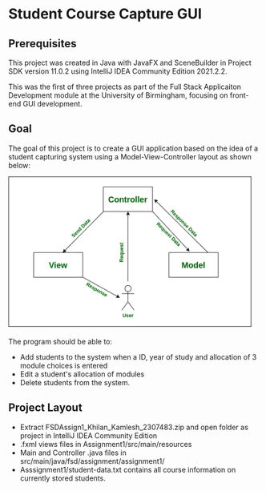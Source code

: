 # Student Course Capture GUI
## Prerequisites ##
This project was created in Java with JavaFX and SceneBuilder in Project SDK version 11.0.2 using IntelliJ IDEA Community Edition 2021.2.2.

This was the first of three projects as part of the Full Stack Applicaiton Development module at the University of Birmingham, focusing on front-end GUI development.

## Goal ##
The goal of this project is to create a GUI application based on the idea of a student capturing system using a Model-View-Controller layout as shown below:

![Model-View-Controller](https://github.com/khilankamlesh/Student-Course-Capture-GUI/blob/535e2e602f04ced934a0b02d9b1acffc3f2d8cfb/model-view-controller.png?raw=true)

The program should be able to:
* Add students to the system when a ID, year of study and allocation of 3 module choices is entered
* Edit a student's allocation of modules
* Delete students from the system.

## Project Layout ##
* Extract FSDAssign1_Khilan_Kamlesh_2307483.zip and open folder as project in IntelliJ IDEA Community Edition
* .fxml views files in Assignment1/src/main/resources
* Main and Controller .java files in src/main/java/fsd/assignment/assignment1/
* Asssignment1/student-data.txt contains all course information on currently stored students.
